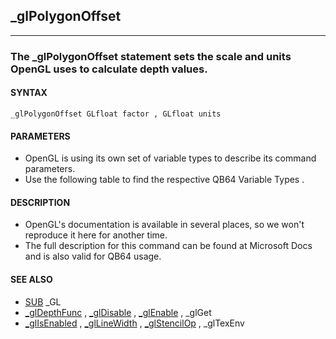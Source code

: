 ## _glPolygonOffset
---

### The _glPolygonOffset statement sets the scale and units OpenGL uses to calculate depth values.

#### SYNTAX

`_glPolygonOffset GLfloat factor , GLfloat units`

#### PARAMETERS
* OpenGL is using its own set of variable types to describe its command parameters.
* Use the following table to find the respective QB64 Variable Types .


#### DESCRIPTION
* OpenGL's documentation is available in several places, so we won't reproduce it here for another time.
* The full description for this command can be found at Microsoft Docs and is also valid for QB64 usage.


#### SEE ALSO
* [SUB](./SUB.md) _GL
* [_glDepthFunc](./_glDepthFunc.md) , [_glDisable](./_glDisable.md) , [_glEnable](./_glEnable.md) , _glGet
* [_glIsEnabled](./_glIsEnabled.md) , [_glLineWidth](./_glLineWidth.md) , [_glStencilOp](./_glStencilOp.md) , _glTexEnv
